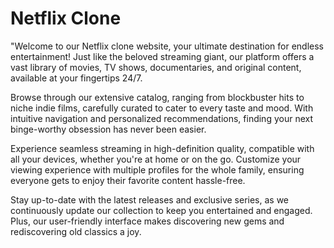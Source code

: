 # Netflix Clone

"Welcome to our Netflix clone website, your ultimate destination for endless entertainment! Just like the beloved streaming giant, our platform offers a vast library of movies, TV shows, documentaries, and original content, available at your fingertips 24/7.

Browse through our extensive catalog, ranging from blockbuster hits to niche indie films, carefully curated to cater to every taste and mood. With intuitive navigation and personalized recommendations, finding your next binge-worthy obsession has never been easier.

Experience seamless streaming in high-definition quality, compatible with all your devices, whether you're at home or on the go. Customize your viewing experience with multiple profiles for the whole family, ensuring everyone gets to enjoy their favorite content hassle-free.

Stay up-to-date with the latest releases and exclusive series, as we continuously update our collection to keep you entertained and engaged. Plus, our user-friendly interface makes discovering new gems and rediscovering old classics a joy.

